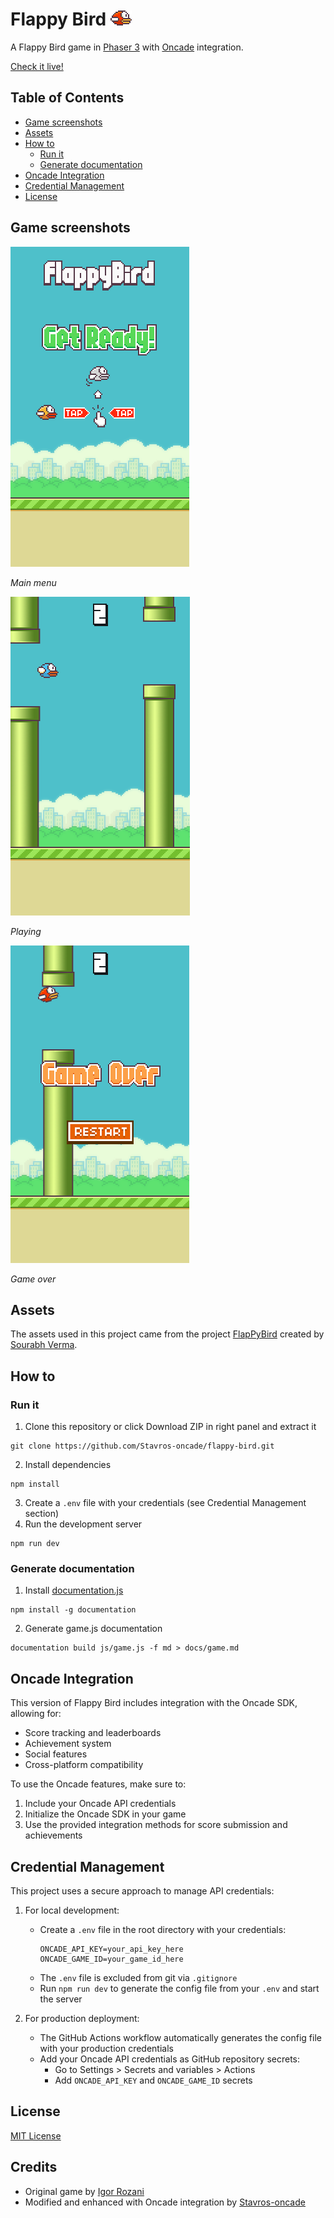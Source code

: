 # Flappy Bird ![Flappy Bird](img/favicon.png) 
A Flappy Bird game in [Phaser 3](https://phaser.io/) with [Oncade](https://dev.oncade.xyz) integration.

[Check it live!](https://stavros-oncade.github.io/flappy-bird)

## Table of Contents
* [Game screenshots](#game-screenshots)
* [Assets](#assets)
* [How to](#how-to)
    * [Run it](#run-it)
    * [Generate documentation](#generate-documentation)
* [Oncade Integration](#oncade-integration)
* [Credential Management](#credential-management)
* [License](#license)

## Game screenshots
![Main menu](img/print01.png)

*Main menu*

![Playing](img/print02.png)

*Playing*

![Game over screen](img/print03.png)

*Game over*

## Assets
The assets used in this project came from the project [FlapPyBird](https://github.com/sourabhv/FlapPyBird) created by [Sourabh Verma](https://github.com/sourabhv).

## How to 

### Run it
1. Clone this repository or click Download ZIP in right panel and extract it 
```
git clone https://github.com/Stavros-oncade/flappy-bird.git 
```
2. Install dependencies
```
npm install
```
3. Create a `.env` file with your credentials (see Credential Management section)
4. Run the development server
```
npm run dev
``` 

### Generate documentation
1. Install [documentation.js](http://documentation.js.org/)
```
npm install -g documentation
```
2. Generate game.js documentation
```
documentation build js/game.js -f md > docs/game.md
```

## Oncade Integration
This version of Flappy Bird includes integration with the Oncade SDK, allowing for:
- Score tracking and leaderboards
- Achievement system
- Social features
- Cross-platform compatibility

To use the Oncade features, make sure to:
1. Include your Oncade API credentials
2. Initialize the Oncade SDK in your game
3. Use the provided integration methods for score submission and achievements

## Credential Management
This project uses a secure approach to manage API credentials:

1. For local development:
   - Create a `.env` file in the root directory with your credentials:
     ```
     ONCADE_API_KEY=your_api_key_here
     ONCADE_GAME_ID=your_game_id_here
     ```
   - The `.env` file is excluded from git via `.gitignore`
   - Run `npm run dev` to generate the config file from your `.env` and start the server

2. For production deployment:
   - The GitHub Actions workflow automatically generates the config file with your production credentials
   - Add your Oncade API credentials as GitHub repository secrets:
     - Go to Settings > Secrets and variables > Actions
     - Add `ONCADE_API_KEY` and `ONCADE_GAME_ID` secrets

## License

[MIT License](http://opensource.org/licenses/MIT)

## Credits
- Original game by [Igor Rozani](https://github.com/IgorRozani/flappy-bird)
- Modified and enhanced with Oncade integration by [Stavros-oncade](https://github.com/Stavros-oncade)
